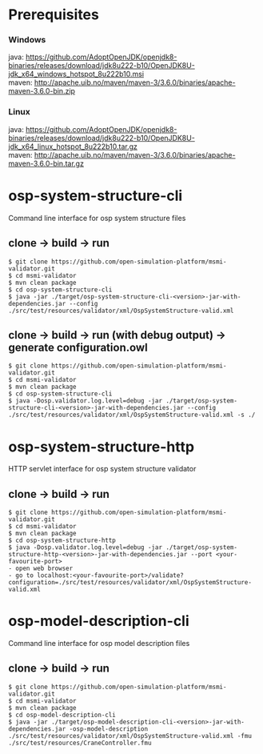 # Prerequisites
### Windows
java: https://github.com/AdoptOpenJDK/openjdk8-binaries/releases/download/jdk8u222-b10/OpenJDK8U-jdk_x64_windows_hotspot_8u222b10.msi
\
maven: http://apache.uib.no/maven/maven-3/3.6.0/binaries/apache-maven-3.6.0-bin.zip

### Linux
java: https://github.com/AdoptOpenJDK/openjdk8-binaries/releases/download/jdk8u222-b10/OpenJDK8U-jdk_x64_linux_hotspot_8u222b10.tar.gz
\
maven: http://apache.uib.no/maven/maven-3/3.6.0/binaries/apache-maven-3.6.0-bin.tar.gz

# osp-system-structure-cli

Command line interface for osp system structure files

## clone -> build -> run
```
$ git clone https://github.com/open-simulation-platform/msmi-validator.git
$ cd msmi-validator
$ mvn clean package
$ cd osp-system-structure-cli
$ java -jar ./target/osp-system-structure-cli-<version>-jar-with-dependencies.jar --config ./src/test/resources/validator/xml/OspSystemStructure-valid.xml
```

## clone -> build -> run (with debug output) -> generate configuration.owl
```
$ git clone https://github.com/open-simulation-platform/msmi-validator.git
$ cd msmi-validator
$ mvn clean package
$ cd osp-system-structure-cli
$ java -Dosp.validator.log.level=debug -jar ./target/osp-system-structure-cli-<version>-jar-with-dependencies.jar --config ./src/test/resources/validator/xml/OspSystemStructure-valid.xml -s ./
```

# osp-system-structure-http

HTTP servlet interface for osp system structure validator

## clone -> build -> run
```
$ git clone https://github.com/open-simulation-platform/msmi-validator.git
$ cd msmi-validator
$ mvn clean package
$ cd osp-system-structure-http
$ java -Dosp.validator.log.level=debug -jar ./target/osp-system-structure-http-<version>-jar-with-dependencies.jar --port <your-favourite-port>
- open web browser
- go to localhost:<your-favourite-port>/validate?configuration=./src/test/resources/validator/xml/OspSystemStructure-valid.xml
```

# osp-model-description-cli

Command line interface for osp model description files

## clone -> build -> run
```
$ git clone https://github.com/open-simulation-platform/msmi-validator.git
$ cd msmi-validator
$ mvn clean package
$ cd osp-model-description-cli
$ java -jar ./target/osp-model-description-cli-<version>-jar-with-dependencies.jar -osp-model-description ./src/test/resources/validator/xml/OspSystemStructure-valid.xml -fmu ./src/test/resources/CraneController.fmu 
```